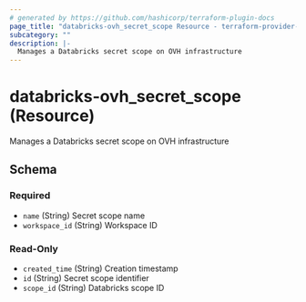 ```yaml
---
# generated by https://github.com/hashicorp/terraform-plugin-docs
page_title: "databricks-ovh_secret_scope Resource - terraform-provider-databricks-ovh"
subcategory: ""
description: |-
  Manages a Databricks secret scope on OVH infrastructure
---
```


# databricks-ovh_secret_scope (Resource)

Manages a Databricks secret scope on OVH infrastructure



<!-- schema generated by tfplugindocs -->
## Schema

### Required

- `name` (String) Secret scope name
- `workspace_id` (String) Workspace ID

### Read-Only

- `created_time` (String) Creation timestamp
- `id` (String) Secret scope identifier
- `scope_id` (String) Databricks scope ID
